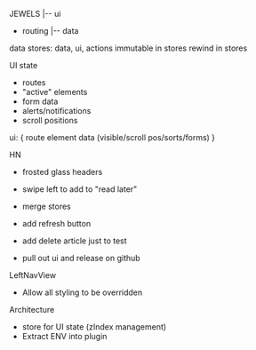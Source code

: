 JEWELS
      |-- ui
 - routing
      |-- data


data
  stores: data, ui, actions
  immutable in stores
  rewind in stores

UI state
- routes
- "active" elements
- form data
- alerts/notifications
- scroll positions

ui: {
route
element data (visible/scroll pos/sorts/forms)
}

HN
- frosted glass headers
- swipe left to add to "read later"
- merge stores
- add refresh button
- add delete article just to test

- pull out ui and release on github

LeftNavView
- Allow all styling to be overridden

Architecture
- store for UI state (zIndex management)
- Extract ENV into plugin